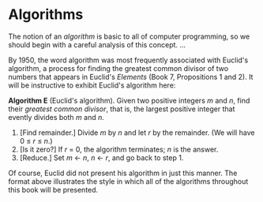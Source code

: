 # Algorithms

The notion of an *algorithm* is basic to all of computer programming, so we should begin with a careful analysis of this concept. ...

By 1950, the word algorithm was most frequently associated with Euclid's algorithm, a process for finding the greatest common divisor of two numbers that appears in Euclid's _Elements_ (Book 7, Propositions 1 and 2). It will be instructive to exhibit Euclid's algorithm here:

**Algorithm E** (Euclid's algorithm). Given two positive integers _m_ and _n_, find their _greatest common divisor_, that is, the largest positive integer that evently divides both _m_ and _n_.

1. [Find remainder.] Divide _m_ by _n_ and let _r_ by the remainder. (We will have 0 ≤ _r_ ≤ _n_.)
2. [Is it zero?] If _r_ = 0, the algorithm terminates; _n_ is the answer.
3. [Reduce.] Set _m_ ← _n_, _n_ ← _r_, and go back to step 1.

Of course, Euclid did not present his algorithm in just this manner. The format above illustrates the style in which all of the algorithms throughout this book will be presented.
